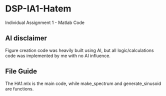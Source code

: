 # DSP-IA1-Hatem
Individual Assignment 1 -  Matlab Code

## AI disclaimer  
Figure creation code was heavily built using AI, but all logic/calculations code was implemented by me with no AI influence.  

## File Guide
The HA1.mlx is the main code, while make_spectrum and generate_sinusoid are functions.

